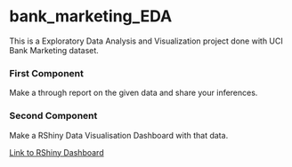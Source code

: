 # bank_marketing_EDA
This is a Exploratory Data Analysis and Visualization project done with UCI Bank Marketing dataset. 

### First Component
Make a through report on the given data and share your inferences.

### Second Component
Make a RShiny Data Visualisation Dashboard with that data.

[Link to RShiny Dashboard](https://amondalshiny.shinyapps.io/bank_marketing_effect/)